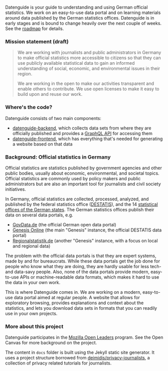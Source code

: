Datenguide is your guide to understanding and using German official statistics. We work on an easy-to-use data portal and on learning materials around data published by the German statistics offices. Datenguide is in early stages and is bound to change heavily over the next couple of weeks. See the [roadmap](https://github.com/datenguide/datenguide/issues/1) for details.

### Mission statement (draft)

> We are working with journalists and public administrators in Germany to make official statistics more accessible to citizens so that they can use publicly available statistical data to gain an informed understanding of social, economic, and environmental issues in their region.
>
> We are working in the open to make our activities transparent and enable others to contribute. We use open licenses to make it easy to build upon and reuse our work.

### Where's the code?

Datenguide consists of two main components:

- [datenguide-backend](https://github.com/datenguide/datenguide-backend), which collects data sets from where they are officially published and provides a [GraphQL API](https://graphql.org/) for accessing them
- [datenguide-frontend](https://github.com/datenguide/datenguide-frontend), which has everything that's needed for generating a website based on that data

### Background: Official statistics in Germany

Official statistics are statistics published by government agencies and other public bodies, usually about economic, environmental, and societal topics. Official statistics are commonly used by policy makers and public administrators but are also an important tool for journalists and civil society initiatives.

In Germany, official statistics are collected, processed, analyzed, and published by the federal statistics office ([DESTATIS](https://en.wikipedia.org/wiki/Federal_Statistical_Office_of_Germany)), and the 14 [statistical offices of the German states](https://en.wikipedia.org/wiki/List_of_statistical_offices_in_Germany). The German statistics offices publish their data on several data portals, e.g.

- [GovData.de](https://www.govdata.de/) (the official German open data portal)
- [Genesis Online](https://www-genesis.destatis.de/genesis/online/) (the main "Genesis" instance, the official DESTATIS data portal)
- [Regionalstatistik.de](https://www.regionalstatistik.de/genesis/online/) (another "Genesis" instance, with a focus on local and regional data)

The problem with the official data portals is that they are expert systems, made by and for bureaucrats. While these data portals get the job done for people who know what they are doing, they are hardly usable for less tech- and data-savy people. Also, none of the data portals provide modern, easy-to-use APIs or machine-readable data formats, which makes it hard to use the data in your own work.

This is where Datenguide comes in. We are working on a modern, easy-to-use data portal aimed at regular people. A website that allows for exploratory browsing, provides explanations and context about the statistics, and lets you download data sets in formats that you can readily use in your own projects.

### More about this project

Datenguide participates in the [Mozilla Open Leaders](https://foundation.mozilla.org/en/opportunity/mozilla-open-leaders/) program. See the Open Canvas for more background on the project.

The content in `docs` folder is built using the Jekyll static site generator. It uses a project structure borrowed from [deimidis/privacy-journalists](https://github.com/deimidis/privacy-journalists), a collection of privacy related tutorials for journalists.

